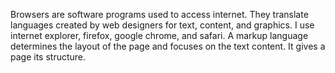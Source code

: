 Browsers are software programs used to access internet. They translate languages created by web designers for text, content, and graphics. I use internet explorer, firefox, google chrome, and safari.
A markup language determines the layout of the page and focuses on the text content. It gives a page its structure. 

